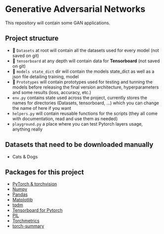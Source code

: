 # Generative Adversarial Networks

This repository will contain some GAN applications.

## Project structure
- 📁 `Datasets` at root will contain all the datasets used for every model (not saved on git)
- 📁 `tensorboard` at any depth will contain data for **Tensorboard** (not saved on git)
- 📁 `models state_dict` dir will contain the models state_dict as well as a json file detailing training, model
- 📁 `Prototypes` will contain prototypes used for testing and tunning the models before releasing the final version
architecture, hyperparameters and some results (loss, accuracy, etc.)
- `env.py` contains state used across the project, currently stores the names for directories (Datasets, tensorboard, ...) which you can change
the name of here if you want
- `helpers.py` will contain reusable functions for the scripts (they all come with documentation, read and use them as needed)
- `playground.py` a place where you can test Pytorch layers usage, anything really


## Datasets that need to be downloaded manually
- Cats & Dogs

## Packages for this project

 - [PyTorch & torchvision](https://pytorch.org/get-started/locally/)
 - [Numpy](https://numpy.org/install/)
 - [Pandas](https://pandas.pydata.org/docs/getting_started/index.html)
 - [Matplotlib](https://matplotlib.org/stable/install/index.html)
 - [tqdm](https://pypi.org/project/tqdm/)
 - [Tensorboard for Pytorch](https://pytorch.org/tutorials/recipes/recipes/tensorboard_with_pytorch.html#run-tensorboard)
 - [PIL](https://pypi.org/project/pillow/)
 - [Torchmetrics](https://lightning.ai/docs/torchmetrics/stable/)
 - [torch-summary](https://pypi.org/project/torch-summary/)